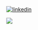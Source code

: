 <div>
        <a href="https://www.linkedin.com/in/alejandrosanchez-dev/"><img src="https://img.shields.io/badge/linkedin-%230077B5.svg?style=for-the-badge&logo=linkedin&logoColor=white" alt="linkedin"></a>
</div>

![](https://komarev.com/ghpvc/?username=AleeDario&style=flat-square)
